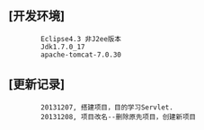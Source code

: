 ## [开发环境]
```
		Eclipse4.3 非J2ee版本
		Jdk1.7.0_17
		apache-tomcat-7.0.30
```
## [更新记录]
```
		20131207, 搭建项目，目的学习Servlet.
		20131208, 项目改名--删除原先项目，创建新项目
```